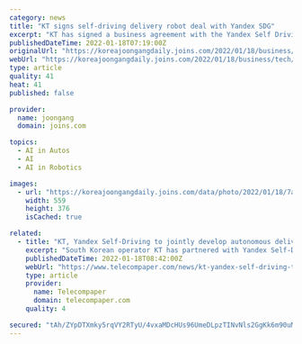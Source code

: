 ```yaml
---
category: news
title: "KT signs self-driving delivery robot deal with Yandex SDG"
excerpt: "KT has signed a business agreement with the Yandex Self Driving Group (SDG), a subsidiary of Moscow's Yandex, to co-develop self-driving delivery robots in Korea by the end of this year, the telecom company said on Tuesday."
publishedDateTime: 2022-01-18T07:19:00Z
originalUrl: "https://koreajoongangdaily.joins.com/2022/01/18/business/tech/KT-Yandex-Yandex-SDG/20220118154442465.html"
webUrl: "https://koreajoongangdaily.joins.com/2022/01/18/business/tech/KT-Yandex-Yandex-SDG/20220118154442465.html"
type: article
quality: 41
heat: 41
published: false

provider:
  name: joongang
  domain: joins.com

topics:
  - AI in Autos
  - AI
  - AI in Robotics

images:
  - url: "https://koreajoongangdaily.joins.com/data/photo/2022/01/18/7a4f7730-1cd8-4ce6-ac0f-77c7f151ad22.jpg"
    width: 559
    height: 376
    isCached: true

related:
  - title: "KT, Yandex Self-Driving to jointly develop autonomous delivery robots"
    excerpt: "South Korean operator KT has partnered with Yandex Self-Driving Group, an affiliate of Russian internet group Yandex, to jointly develop delivery robots, Yonhap news agency reports. KT and Yandex Self-Driving Group have signed a partnership deal in Moscow to develop and roll out an autonomous delivery robot this year,"
    publishedDateTime: 2022-01-18T08:42:00Z
    webUrl: "https://www.telecompaper.com/news/kt-yandex-self-driving-to-jointly-develop-autonomous-delivery-robots--1410855"
    type: article
    provider:
      name: Telecompaper
      domain: telecompaper.com
    quality: 4

secured: "tAh/ZYpDTXmky5rqVY2RTyU/4vxaMDcHUs96UmeDLpzTINvNls2GgKk6m90uMfcJqClcQLOs+6p6IYsgXY5XqEWyrj9EhOVjkyxVOomhmO1W/kRZ5o7NL6R8KyCLd219dMgR9CWJGQ/t49YZuF+5FvtRzua/X1k1YZ5f9VVP7DkSVSBiVSDrEw3jjmHsXfAg7te6bEB5DKQEcdofpfDCoxN4tTgJNbyxNPpajLxA82gvDgfRgUU6uBfgo1yJdefA/LxIpVMR4SRlpGpg7MVapb7/wLg6ghnltV55ktHsH0L3jA+lBrMhRvweTs1F1TgpK/EUla81zzPXFbUGGajHbmHj7AdWoW5dikpikdWdclk=;xQODDkN3BR6G24qS63mqYw=="
---
```


